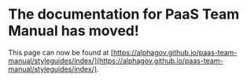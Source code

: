 
# The documentation for PaaS Team Manual has moved!
This page can now be found at [https://alphagov.github.io/paas-team-manual/styleguides/index/](https://alphagov.github.io/paas-team-manual/styleguides/index/).
